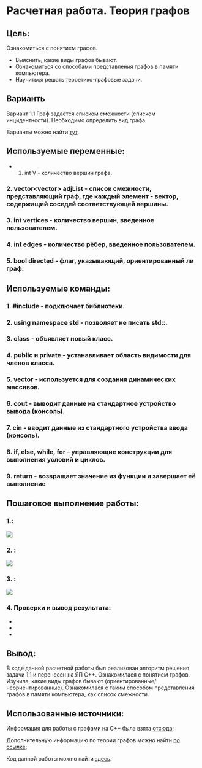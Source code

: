 # Расчетная работа. Теория графов
## Цель:
 Ознакомиться с понятием графов.
- Выяснить, какие виды графов бывают.
- Ознакомиться со способами представления графов в памяти компьютера.
- Научиться решать теоретико-графовые задачи.

## Варианть
Вариант 1.1 Граф задается списком смежности (списком инцидентности). Необходимо определить вид графа.

Варианты можно найти [тут](https://drive.google.com/file/d/1-rSQZex8jW-2DlY2kko18gU1oUAtEGHl/view).

## Используемые переменные:
- 1. int V - количество вершин графа.
### 2. vector<vector<int>> adjList - список смежности, представляющий граф, где каждый элемент - вектор, содержащий соседей соответствующей вершины.
### 3. int vertices - количество вершин, введенное пользователем.
### 4. int edges - количество рёбер, введенное пользователем.
### 5. bool directed - флаг, указывающий, ориентированный ли граф.

## Используемые команды:
### 1. #include - подключает библиотеки.
### 2. using namespace std - позволяет не писать std::.
### 3. class - объявляет новый класс.
### 4. public и private - устанавливает область видимости для членов класса.
### 5. vector - используется для создания динамических массивов.
### 6. cout - выводит данные на стандартное устройство вывода (консоль).
### 7. cin - вводит данные из стандартного устройства ввода (консоль).
### 8. if, else, while, for - управляющие конструкции для выполнения условий и циклов.
### 9. return - возвращает значение из функции и завершает её выполнение


## Пошаговое выполнение работы:

### 1.:

![](./)

### 2. :


![](./)


### 3. :


![](./)

### 4. Проверки и вывод результата:

* 
* 
*

## Вывод:

В ходе данной расчетной работы был реализован алгоритм решения задачи 1.1 и перенесен на ЯП C++.
Ознакомилася с понятием графов.
Изучила, какие виды графов бывают (ориентированные/неориентированные).
Ознакомилася с таким способом представления графов в памяти компьютера, как список смежности.


## Использованные источники:

Информация для работы с графами на C++ была взята [отсюда](https://brestprog.by/topics/);

Дополнительную информацию по теории графов можно найти [по ссылке](https://habr.com/ru/companies/otus/articles/568026/);

Код данной работы можно найти [здесь]().
